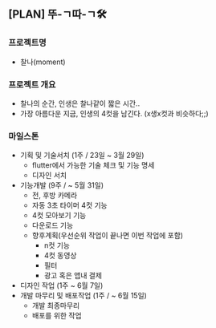 ## [PLAN] 뚜-ㄱ따-ㄱ🛠

### 프로젝트명

- 찰나(moment)

### 프로젝트 개요

- 찰나의 순간, 인생은 찰나같이 짧은 시간..
- 가장 아름다운 지금, 인생의 4컷을 남긴다. (x생x컷과 비슷하다;;)

### 마일스톤

- 기획 및 기술서치 (1주 / 23일 ~ 3월 29일)
  - flutter에서 가능한 기술 체크 및 기능 명세
  - 디자인 서치
- 기능개발 (9주 / ~ 5월 31일)
  - 전, 후방 카메라
  - 자동 3초 타이머 4컷 기능
  - 4컷 모아보기 기능
  - 다운로드 기능
  - 향후계획(우선순위 작업이 끝나면 이번 작업에 포함)
    - n컷 기능
    - 4컷 동영상
    - 필터
    - 광고 혹은 앱내 결제
- 디자인 작업 (1주 ~ 6월 7일)
- 개발 마무리 및 배포작업 (1주 / ~ 6월 15일)
  - 개발 최종마무리
  - 배포를 위한 작업
